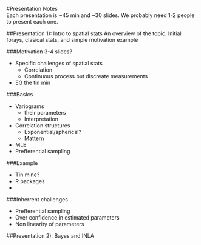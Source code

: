 #Presentation Notes  
Each presentation is ~45 min and ~30 slides.  We probably need 1-2 people to present each one.

##Presentation 1):  Intro to spatial stats
An overview of the topic.  Initial forays, clasical stats, and simple motivation example

###Motivation
3-4 slides?  
* Specific challenges of spatial stats
  * Correlation
  * Continuous process but discreate measurements
* EG the tin min


###Basics
* Variograms
  * their parameters
  * Interpretation
* Correlation structures
  * Exponential/spherical?
  * Mattern
* MLE
* Prefferential sampling

###Example
* Tin mine?
* R packages
* 

###Inherrent challenges
* Prefferential sampling
* Over confidence in estimated parameters
* Non linearity of parameters


##Presentation 2): Bayes and INLA
